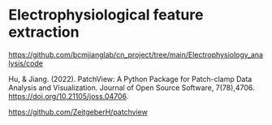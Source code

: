 # Electrophysiological feature extraction

https://github.com/bcmjianglab/cn_project/tree/main/Electrophysiology_analysis/code

Hu, & Jiang. (2022). PatchView: A Python Package for Patch-clamp Data Analysis and Visualization. Journal of Open Source Software, 7(78),4706. https://doi.org/10.21105/joss.04706.

https://github.com/ZeitgeberH/patchview
